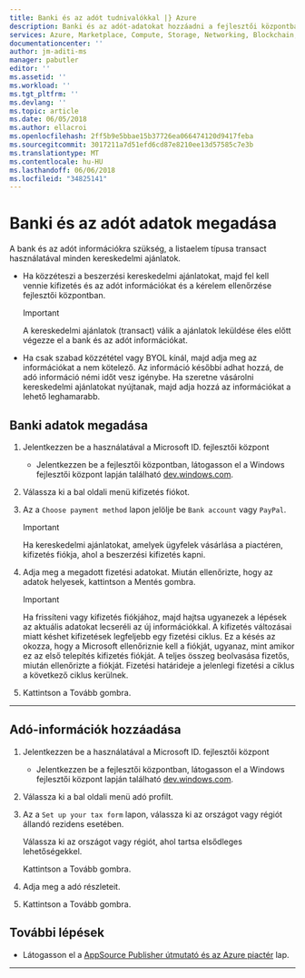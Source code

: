 ```yaml
---
title: Banki és az adót tudnivalókkal |} Azure
description: Banki és az adót-adatokat hozzáadni a fejlesztői központban regisztrált fiókjában.
services: Azure, Marketplace, Compute, Storage, Networking, Blockchain, Security
documentationcenter: ''
author: jm-aditi-ms
manager: pabutler
editor: ''
ms.assetid: ''
ms.workload: ''
ms.tgt_pltfrm: ''
ms.devlang: ''
ms.topic: article
ms.date: 06/05/2018
ms.author: ellacroi
ms.openlocfilehash: 2ff5b9e5bbae15b37726ea066474120d9417feba
ms.sourcegitcommit: 3017211a7d51efd6cd87e8210ee13d57585c7e3b
ms.translationtype: MT
ms.contentlocale: hu-HU
ms.lasthandoff: 06/06/2018
ms.locfileid: "34825141"
---
```

# <a name="add-bank-and-tax-information"></a>Banki és az adót adatok megadása  
A bank és az adót információkra szükség, a listaelem típusa transact használatával minden kereskedelmi ajánlatok.  
*   Ha közzéteszi a beszerzési kereskedelmi ajánlatokat, majd fel kell vennie kifizetés és az adót információkat és a kérelem ellenőrzése fejlesztői központban.  
    >[!IMPORTANT]
    >A kereskedelmi ajánlatok (transact) válik a ajánlatok leküldése éles előtt végezze el a bank és az adót információkat.  

*   Ha csak szabad közzététel vagy BYOL kínál, majd adja meg az információkat a nem kötelező. Az információ későbbi adhat hozzá, de adó információ némi időt vesz igénybe. Ha szeretne vásárolni kereskedelmi ajánlatokat nyújtanak, majd adja hozzá az információkat a lehető leghamarabb.  

## <a name="add-bank-information"></a>Banki adatok megadása  
1.  Jelentkezzen be a használatával a Microsoft ID. fejlesztői központ  
    *   Jelentkezzen be a fejlesztői központban, látogasson el a Windows fejlesztői központ lapján található [dev.windows.com](https://dev.windows.com).  
2.  Válassza ki a bal oldali menü kifizetés fiókot.
3.  Az a `Choose payment method` lapon jelölje be `Bank account` vagy `PayPal`.  
    >[!IMPORTANT]
    >Ha kereskedelmi ajánlatokat, amelyek ügyfelek vásárlása a piactéren, kifizetés fiókja, ahol a beszerzési kifizetés kapni.  

4.  Adja meg a megadott fizetési adatokat. Miután ellenőrizte, hogy az adatok helyesek, kattintson a Mentés gombra.  
    >[!IMPORTANT]
    >Ha frissíteni vagy kifizetés fiókjához, majd hajtsa ugyanezek a lépések az aktuális adatokat lecseréli az új információkkal. A kifizetés változásai miatt késhet kifizetések legfeljebb egy fizetési ciklus. Ez a késés az okozza, hogy a Microsoft ellenőriznie kell a fiókját, ugyanaz, mint amikor ez az első telepítés kifizetés fiókját. A teljes összeg beolvasása fizetős, miután ellenőrizte a fiókját. Fizetési határideje a jelenlegi fizetési a ciklus a következő ciklus kerülnek.  

4.  Kattintson a Tovább gombra. 

---   

## <a name="add-tax-information"></a>Adó-információk hozzáadása  
1.  Jelentkezzen be a használatával a Microsoft ID. fejlesztői központ  
    *   Jelentkezzen be a fejlesztői központban, látogasson el a Windows fejlesztői központ lapján található [dev.windows.com](https://dev.windows.com).  
2.  Válassza ki a bal oldali menü adó profilt. 
3.  Az a `Set up your tax form` lapon, válassza ki az országot vagy régiót állandó rezidens esetében.  
    
    Válassza ki az országot vagy régiót, ahol tartsa elsődleges lehetőségekkel.  
    
    Kattintson a Tovább gombra. 
4.  Adja meg a adó részleteit.  
5.  Kattintson a Tovább gombra.  

## <a name="next-steps"></a>További lépések
*   Látogasson el a [AppSource Publisher útmutató és az Azure piactér](./marketplace-publishers-guide.md) lap.  
 
---  
